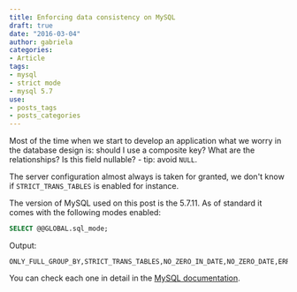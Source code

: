 ```yaml
---
title: Enforcing data consistency on MySQL
draft: true
date: "2016-03-04"
author: gabriela
categories:
- Article
tags:
- mysql
- strict mode
- mysql 5.7
use:
- posts_tags
- posts_categories
---
```


Most of the time when we start to develop an application what we worry in the database design is: should I use a composite key? What are the relationships? Is this field nullable? - tip: avoid `NULL`.

The server configuration almost always is taken for granted, we don't know if `STRICT_TRANS_TABLES` is enabled for instance.

The version of MySQL used on this post is the 5.7.11. As of standard it comes with the following modes enabled:

```sql
SELECT @@GLOBAL.sql_mode;
```

Output:

```
ONLY_FULL_GROUP_BY,STRICT_TRANS_TABLES,NO_ZERO_IN_DATE,NO_ZERO_DATE,ERROR_FOR_DIVISION_BY_ZERO,NO_AUTO_CREATE_USER,NO_ENGINE_SUBSTITUTION
```

 You can check each one in detail in the [MySQL documentation](http://dev.mysql.com/doc/refman/5.7/en/sql-mode.html#sqlmode_only_full_group_by).
